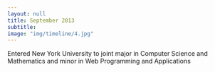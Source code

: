 ```yaml
---
layout: null
title: September 2013
subtitle:
image: "img/timeline/4.jpg"
---
```

Entered New York University to joint major in Computer Science and Mathematics and minor in Web Programming and Applications